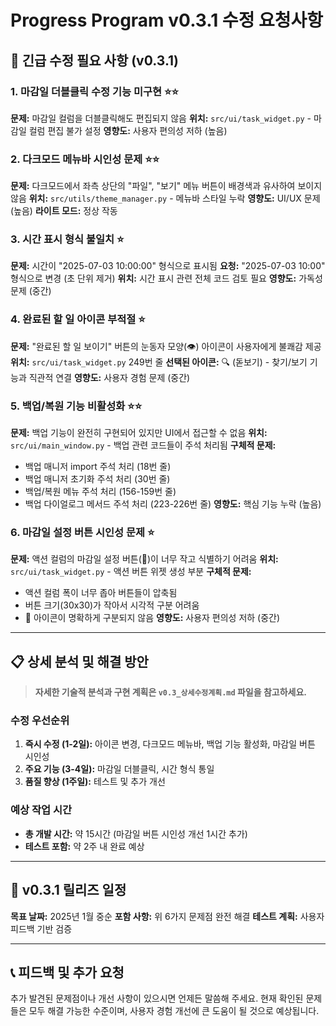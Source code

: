 # Progress Program v0.3.1 수정 요청사항

## 🚨 긴급 수정 필요 사항 (v0.3.1)

### 1. 마감일 더블클릭 수정 기능 미구현 ⭐⭐
**문제:** 마감일 컬럼을 더블클릭해도 편집되지 않음
**위치:** `src/ui/task_widget.py` - 마감일 컬럼 편집 불가 설정
**영향도:** 사용자 편의성 저하 (높음)

### 2. 다크모드 메뉴바 시인성 문제 ⭐⭐
**문제:** 다크모드에서 좌측 상단의 "파일", "보기" 메뉴 버튼이 배경색과 유사하여 보이지 않음
**위치:** `src/utils/theme_manager.py` - 메뉴바 스타일 누락
**영향도:** UI/UX 문제 (높음)
**라이트 모드:** 정상 작동

### 3. 시간 표시 형식 불일치 ⭐
**문제:** 시간이 "2025-07-03 10:00:00" 형식으로 표시됨
**요청:** "2025-07-03 10:00" 형식으로 변경 (초 단위 제거)
**위치:** 시간 표시 관련 전체 코드 검토 필요
**영향도:** 가독성 문제 (중간)

### 4. 완료된 할 일 아이콘 부적절 ⭐
**문제:** "완료된 할 일 보이기" 버튼의 눈동자 모양(👁️) 아이콘이 사용자에게 불쾌감 제공
**위치:** `src/ui/task_widget.py` 249번 줄
**선택된 아이콘:** 🔍 (돋보기) - 찾기/보기 기능과 직관적 연결
**영향도:** 사용자 경험 문제 (중간)

### 5. 백업/복원 기능 비활성화 ⭐⭐
**문제:** 백업 기능이 완전히 구현되어 있지만 UI에서 접근할 수 없음
**위치:** `src/ui/main_window.py` - 백업 관련 코드들이 주석 처리됨
**구체적 문제:**
- 백업 매니저 import 주석 처리 (18번 줄)
- 백업 매니저 초기화 주석 처리 (30번 줄)  
- 백업/복원 메뉴 주석 처리 (156-159번 줄)
- 백업 다이얼로그 메서드 주석 처리 (223-226번 줄)
**영향도:** 핵심 기능 누락 (높음)

### 6. 마감일 설정 버튼 시인성 문제 ⭐
**문제:** 액션 컬럼의 마감일 설정 버튼(📅)이 너무 작고 식별하기 어려움
**위치:** `src/ui/task_widget.py` - 액션 버튼 위젯 생성 부분
**구체적 문제:**
- 액션 컬럼 폭이 너무 좁아 버튼들이 압축됨
- 버튼 크기(30x30)가 작아서 시각적 구분 어려움
- 📅 아이콘이 명확하게 구분되지 않음
**영향도:** 사용자 편의성 저하 (중간)

---

## 📋 상세 분석 및 해결 방안

> **자세한 기술적 분석과 구현 계획은 `v0.3_상세수정계획.md` 파일을 참고하세요.**

### 수정 우선순위
1. **즉시 수정 (1-2일):** 아이콘 변경, 다크모드 메뉴바, 백업 기능 활성화, 마감일 버튼 시인성
2. **주요 기능 (3-4일):** 마감일 더블클릭, 시간 형식 통일
3. **품질 향상 (1주일):** 테스트 및 추가 개선

### 예상 작업 시간
- **총 개발 시간:** 약 15시간 (마감일 버튼 시인성 개선 1시간 추가)
- **테스트 포함:** 약 2주 내 완료 예상

---

## 📅 v0.3.1 릴리즈 일정

**목표 날짜:** 2025년 1월 중순
**포함 사항:** 위 6가지 문제점 완전 해결
**테스트 계획:** 사용자 피드백 기반 검증

---

## 📞 피드백 및 추가 요청

추가 발견된 문제점이나 개선 사항이 있으시면 언제든 말씀해 주세요.
현재 확인된 문제들은 모두 해결 가능한 수준이며, 사용자 경험 개선에 큰 도움이 될 것으로 예상됩니다.
